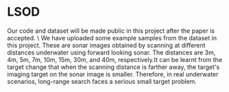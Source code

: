 # LSOD
Our code and dataset will be made public in this project after the paper is accepted.
\\
We have uploaded some example samples from the dataset in this project. These are sonar images obtained by scanning at different distances underwater using forward looking sonar. The distances are 3m, 4m, 5m, 7m, 10m, 15m, 30m, and 40m, respectively.It can be learnt from the target change that when the scanning distance is farther away, the target's imaging target on the sonar image is smaller. Therefore, in real underwater scenarios, long-range search faces a serious small target problem.
